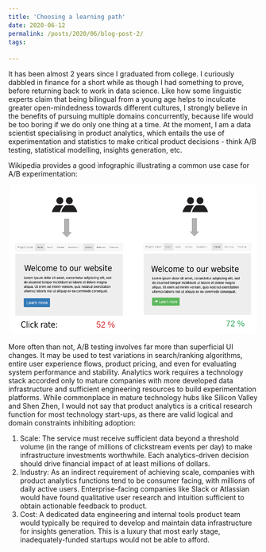 ```yaml
---
title: 'Choosing a learning path'
date: 2020-06-12
permalink: /posts/2020/06/blog-post-2/
tags:

---
```

It has been almost 2 years since I graduated from college. I curiously dabbled in finance for a short while as though I had something to prove, before returning back to work in data science. Like how some linguistic experts claim that being bilingual from a young age helps to inculcate greater open-mindedness towards different cultures, I strongly believe in the benefits of pursuing multiple domains concurrently, because life would be too boring if we do only one thing at a time. At the moment, I am a data scientist specialising in product analytics, which entails the use of experimentation and statistics to make critical product decisions - think A/B testing, statistical modelling, insights generation, etc.

Wikipedia provides a good infographic illustrating a common use case for A/B experimentation:

<p align="center"><img src="/images/abtesting_example.png" title="A/B Testing" width="500" height="300" /></p>

More often than not, A/B testing involves far more than superficial UI changes. It may be used to test variations in search/ranking algorithms, entire user experience flows, product pricing, and even for evaluating system performance and stability. Analytics work requires a technology stack accorded only to mature companies with more developed data infrastructure and sufficient engineering resources to build experimentation platforms. While commonplace in mature technology hubs like Silicon Valley and Shen Zhen, I would not say that product analytics is a critical research function for most technology start-ups, as there are valid logical and domain constraints inhibiting adoption:

1. Scale: The service must receive sufficient data beyond a threshold volume (in the range of millions of clickstream events per day) to make infrastructure investments worthwhile. Each analytics-driven decision should drive financial impact of at least millions of dollars.
2. Industry: As an indirect requirement of achieving scale, companies with product analytics functions tend to be consumer facing, with millions of daily active users. Enterprise-facing companies like Slack or Atlassian would have found qualitative user research and intuition sufficient to obtain actionable feedback to product.
3. Cost: A dedicated data engineering and internal tools product team would typically be required to develop and maintain data infrastructure for insights generation. This is a luxury that most early stage, inadequately-funded startups would not be able to afford.


